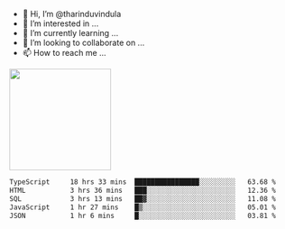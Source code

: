 - 👋 Hi, I’m @tharinduvindula
- 👀 I’m interested in ...
- 🌱 I’m currently learning ...
- 💞️ I’m looking to collaborate on ...
- 📫 How to reach me ...

<!---
tharinduvindula/tharinduvindula is a ✨ special ✨ repository because its `README.md` (this file) appears on your GitHub profile.
You can click the Preview link to take a look at your changes.
--->

<img height="180em" src="https://github-readme-stats.vercel.app/api?username=tharinduvindula&show_icons=true&hide_border=false&&count_private=true&include_all_commits=true" />


<!--START_SECTION:waka-->

```txt
TypeScript     18 hrs 33 mins  ████████████████░░░░░░░░░   63.68 %
HTML           3 hrs 36 mins   ███░░░░░░░░░░░░░░░░░░░░░░   12.36 %
SQL            3 hrs 13 mins   ██▓░░░░░░░░░░░░░░░░░░░░░░   11.08 %
JavaScript     1 hr 27 mins    █▒░░░░░░░░░░░░░░░░░░░░░░░   05.01 %
JSON           1 hr 6 mins     █░░░░░░░░░░░░░░░░░░░░░░░░   03.81 %
```

<!--END_SECTION:waka-->
